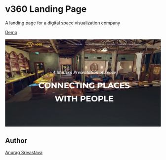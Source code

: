 # v360 Landing Page

A landing page for a digital space visualization company

[Demo](https://envisagecyberart.in/projects/landingpages/v360/)

![Screenshot](Screenshot.png?raw=true)

## Author
[Anurag Srivastava](https://www.envisagecyberart.in)

